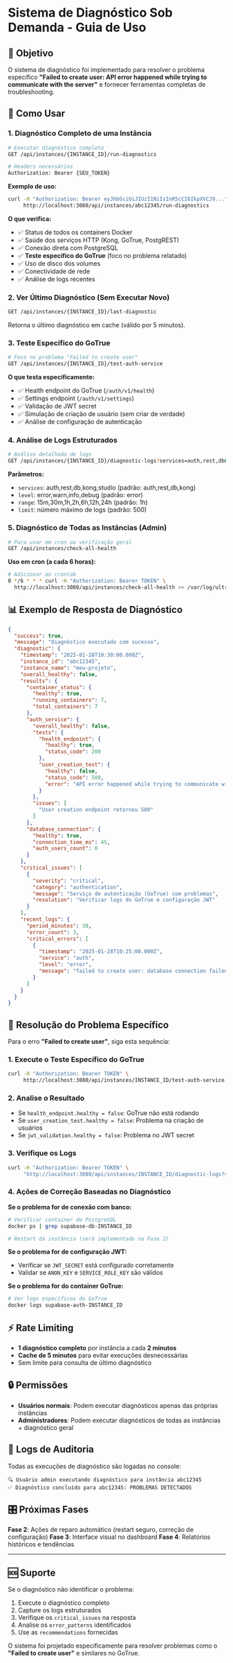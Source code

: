 # Sistema de Diagnóstico Sob Demanda - Guia de Uso

## 🎯 Objetivo

O sistema de diagnóstico foi implementado para resolver o problema específico **"Failed to create user: API error happened while trying to communicate with the server"** e fornecer ferramentas completas de troubleshooting.

## 🚀 Como Usar

### 1. **Diagnóstico Completo de uma Instância**

```bash
# Executar diagnóstico completo
GET /api/instances/{INSTANCE_ID}/run-diagnostics

# Headers necessários
Authorization: Bearer {SEU_TOKEN}
```

**Exemplo de uso:**
```bash
curl -H "Authorization: Bearer eyJhbGciOiJIUzI1NiIsInR5cCI6IkpXVCJ9..." \
     http://localhost:3080/api/instances/abc12345/run-diagnostics
```

**O que verifica:**
- ✅ Status de todos os containers Docker
- ✅ Saúde dos serviços HTTP (Kong, GoTrue, PostgREST)
- ✅ Conexão direta com PostgreSQL
- ✅ **Teste específico do GoTrue** (foco no problema relatado)
- ✅ Uso de disco dos volumes
- ✅ Conectividade de rede
- ✅ Análise de logs recentes

### 2. **Ver Último Diagnóstico (Sem Executar Novo)**

```bash
GET /api/instances/{INSTANCE_ID}/last-diagnostic
```

Retorna o último diagnóstico em cache (válido por 5 minutos).

### 3. **Teste Específico do GoTrue**

```bash
# Foco no problema "Failed to create user"
GET /api/instances/{INSTANCE_ID}/test-auth-service
```

**O que testa especificamente:**
- ✅ Health endpoint do GoTrue (`/auth/v1/health`)
- ✅ Settings endpoint (`/auth/v1/settings`) 
- ✅ Validação de JWT secret
- ✅ Simulação de criação de usuário (sem criar de verdade)
- ✅ Análise de configuração de autenticação

### 4. **Análise de Logs Estruturados**

```bash
# Análise detalhada de logs
GET /api/instances/{INSTANCE_ID}/diagnostic-logs?services=auth,rest,db&level=error&range=1h
```

**Parâmetros:**
- `services`: auth,rest,db,kong,studio (padrão: auth,rest,db,kong)
- `level`: error,warn,info,debug (padrão: error)
- `range`: 15m,30m,1h,2h,6h,12h,24h (padrão: 1h)
- `limit`: número máximo de logs (padrão: 500)

### 5. **Diagnóstico de Todas as Instâncias (Admin)**

```bash
# Para usar em cron ou verificação geral
GET /api/instances/check-all-health
```

**Uso em cron (a cada 6 horas):**
```bash
# Adicionar ao crontab
0 */6 * * * curl -H "Authorization: Bearer TOKEN" \
  http://localhost:3080/api/instances/check-all-health >> /var/log/ultrabase-health.log 2>&1
```

## 📊 Exemplo de Resposta de Diagnóstico

```json
{
  "success": true,
  "message": "Diagnóstico executado com sucesso",
  "diagnostic": {
    "timestamp": "2025-01-28T10:30:00.000Z",
    "instance_id": "abc12345",
    "instance_name": "meu-projeto",
    "overall_healthy": false,
    "results": {
      "container_status": {
        "healthy": true,
        "running_containers": 7,
        "total_containers": 7
      },
      "auth_service": {
        "overall_healthy": false,
        "tests": {
          "health_endpoint": {
            "healthy": true,
            "status_code": 200
          },
          "user_creation_test": {
            "healthy": false,
            "status_code": 500,
            "error": "API error happened while trying to communicate with the server"
          }
        },
        "issues": [
          "User creation endpoint retornou 500"
        ]
      },
      "database_connection": {
        "healthy": true,
        "connection_time_ms": 45,
        "auth_users_count": 0
      }
    },
    "critical_issues": [
      {
        "severity": "critical",
        "category": "authentication",
        "message": "Serviço de autenticação (GoTrue) com problemas",
        "resolution": "Verificar logs do GoTrue e configuração JWT"
      }
    ],
    "recent_logs": {
      "period_minutes": 30,
      "error_count": 3,
      "critical_errors": [
        {
          "timestamp": "2025-01-28T10:25:00.000Z",
          "service": "auth",
          "level": "error",
          "message": "failed to create user: database connection failed"
        }
      ]
    }
  }
}
```

## 🔧 Resolução do Problema Específico

Para o erro **"Failed to create user"**, siga esta sequência:

### 1. **Execute o Teste Específico do GoTrue**
```bash
curl -H "Authorization: Bearer TOKEN" \
     http://localhost:3080/api/instances/INSTANCE_ID/test-auth-service
```

### 2. **Analise o Resultado**
- Se `health_endpoint.healthy = false`: GoTrue não está rodando
- Se `user_creation_test.healthy = false`: Problema na criação de usuários
- Se `jwt_validation.healthy = false`: Problema no JWT secret

### 3. **Verifique os Logs**
```bash
curl -H "Authorization: Bearer TOKEN" \
     "http://localhost:3080/api/instances/INSTANCE_ID/diagnostic-logs?services=auth&level=error&range=1h"
```

### 4. **Ações de Correção Baseadas no Diagnóstico**

**Se o problema for de conexão com banco:**
```bash
# Verificar container do PostgreSQL
docker ps | grep supabase-db-INSTANCE_ID

# Restart da instância (será implementado na Fase 2)
```

**Se o problema for de configuração JWT:**
- Verificar se `JWT_SECRET` está configurado corretamente
- Validar se `ANON_KEY` e `SERVICE_ROLE_KEY` são válidos

**Se o problema for do container GoTrue:**
```bash
# Ver logs específicos do GoTrue
docker logs supabase-auth-INSTANCE_ID
```

## ⚡ Rate Limiting

- **1 diagnóstico completo** por instância a cada **2 minutos**
- **Cache de 5 minutos** para evitar execuções desnecessárias
- Sem limite para consulta de último diagnóstico

## 🔒 Permissões

- **Usuários normais**: Podem executar diagnósticos apenas das próprias instâncias
- **Administradores**: Podem executar diagnósticos de todas as instâncias + diagnóstico geral

## 📝 Logs de Auditoria

Todas as execuções de diagnóstico são logadas no console:
```
🔍 Usuário admin executando diagnóstico para instância abc12345
✅ Diagnóstico concluído para abc12345: PROBLEMAS DETECTADOS
```

## 🎛️ Próximas Fases

**Fase 2**: Ações de reparo automático (restart seguro, correção de configuração)
**Fase 3**: Interface visual no dashboard
**Fase 4**: Relatórios históricos e tendências

---

## 🆘 Suporte

Se o diagnóstico não identificar o problema:

1. Execute o diagnóstico completo
2. Capture os logs estruturados  
3. Verifique os `critical_issues` na resposta
4. Analise os `error_patterns` identificados
5. Use as `recommendations` fornecidas

O sistema foi projetado especificamente para resolver problemas como o **"Failed to create user"** e similares no GoTrue.
